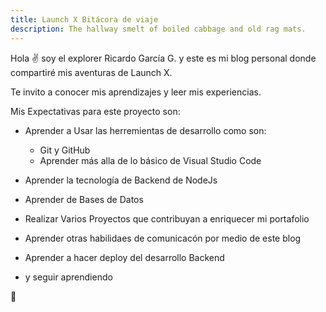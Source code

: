 ```yaml
---
title: Launch X Bitácora de viaje
description: The hallway smelt of boiled cabbage and old rag mats.
---
```


Hola ✌️  soy el explorer Ricardo García G. y este es mi blog personal donde compartiré mis aventuras de Launch X.

Te invito a conocer mis aprendizajes y leer mis experiencias.

Mis Expectativas para este proyecto son:

- Aprender a Usar las herremientas de desarrollo como son:  

  - Git y GitHub
  - Aprender más alla de lo básico de Visual Studio Code
- Aprender la tecnología de Backend de NodeJs
- Aprender de Bases de Datos
- Realizar Varios Proyectos que contribuyan a enriquecer mi portafolio
- Aprender otras habilidaes de comunicacón por medio de este blog
- Aprender a hacer deploy del desarrollo Backend
- y seguir aprendiendo

🚀
